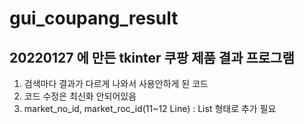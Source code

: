 # gui_coupang_result

## 20220127 에 만든 tkinter 쿠팡 제품 결과 프로그램
1. 검색마다 결과가 다르게 나와서 사용안하게 된 코드
2. 코드 수정은 최신화 안되어있음
3. market_no_id, market_roc_id(11~12 Line) : List 형태로 추가 필요
